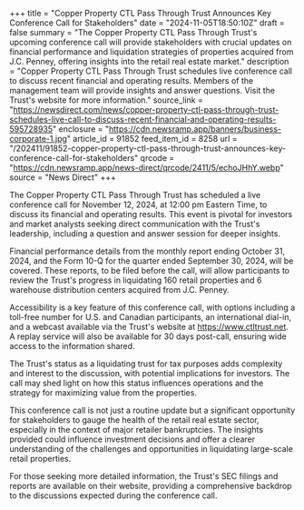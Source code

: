 +++
title = "Copper Property CTL Pass Through Trust Announces Key Conference Call for Stakeholders"
date = "2024-11-05T18:50:10Z"
draft = false
summary = "The Copper Property CTL Pass Through Trust's upcoming conference call will provide stakeholders with crucial updates on financial performance and liquidation strategies of properties acquired from J.C. Penney, offering insights into the retail real estate market."
description = "Copper Property CTL Pass Through Trust schedules live conference call to discuss recent financial and operating results. Members of the management team will provide insights and answer questions. Visit the Trust's website for more information."
source_link = "https://newsdirect.com/news/copper-property-ctl-pass-through-trust-schedules-live-call-to-discuss-recent-financial-and-operating-results-595728935"
enclosure = "https://cdn.newsramp.app/banners/business-corporate-1.jpg"
article_id = 91852
feed_item_id = 8258
url = "/202411/91852-copper-property-ctl-pass-through-trust-announces-key-conference-call-for-stakeholders"
qrcode = "https://cdn.newsramp.app/news-direct/qrcode/2411/5/echoJHhY.webp"
source = "News Direct"
+++

<p>The Copper Property CTL Pass Through Trust has scheduled a live conference call for November 12, 2024, at 12:00 pm Eastern Time, to discuss its financial and operating results. This event is pivotal for investors and market analysts seeking direct communication with the Trust's leadership, including a question and answer session for deeper insights.</p><p>Financial performance details from the monthly report ending October 31, 2024, and the Form 10-Q for the quarter ended September 30, 2024, will be covered. These reports, to be filed before the call, will allow participants to review the Trust's progress in liquidating 160 retail properties and 6 warehouse distribution centers acquired from J.C. Penney.</p><p>Accessibility is a key feature of this conference call, with options including a toll-free number for U.S. and Canadian participants, an international dial-in, and a webcast available via the Trust's website at <a href='https://www.ctltrust.net' rel='nofollow' target='_blank'>https://www.ctltrust.net</a>. A replay service will also be available for 30 days post-call, ensuring wide access to the information shared.</p><p>The Trust's status as a liquidating trust for tax purposes adds complexity and interest to the discussion, with potential implications for investors. The call may shed light on how this status influences operations and the strategy for maximizing value from the properties.</p><p>This conference call is not just a routine update but a significant opportunity for stakeholders to gauge the health of the retail real estate sector, especially in the context of major retailer bankruptcies. The insights provided could influence investment decisions and offer a clearer understanding of the challenges and opportunities in liquidating large-scale retail properties.</p><p>For those seeking more detailed information, the Trust's SEC filings and reports are available on their website, providing a comprehensive backdrop to the discussions expected during the conference call.</p>